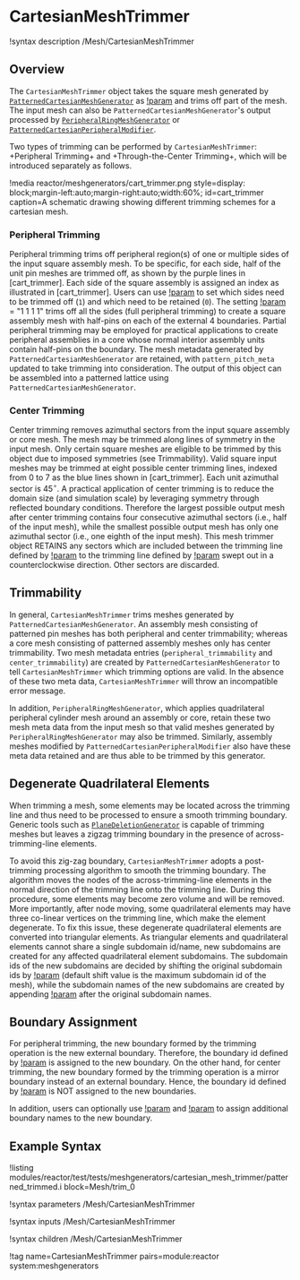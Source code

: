 # CartesianMeshTrimmer

!syntax description /Mesh/CartesianMeshTrimmer

## Overview

The `CartesianMeshTrimmer` object takes the square mesh generated by [`PatternedCartesianMeshGenerator`](/PatternedCartesianMeshGenerator.md) as [!param](/Mesh/CartesianMeshTrimmer/input) and trims off part of the mesh. The input mesh can also be `PatternedCartesianMeshGenerator`'s output processed by [`PeripheralRingMeshGenerator`](/PeripheralRingMeshGenerator.md) or [`PatternedCartesianPeripheralModifier`](/PatternedCartesianPeripheralModifier.md).

Two types of trimming can be performed by `CartesianMeshTrimmer`: +Peripheral Trimming+ and +Through-the-Center Trimming+, which will be introduced separately as follows.

!media reactor/meshgenerators/cart_trimmer.png
      style=display: block;margin-left:auto;margin-right:auto;width:60%;
      id=cart_trimmer
      caption=A schematic drawing showing different trimming schemes for a cartesian mesh.

### Peripheral Trimming

Peripheral trimming trims off peripheral region(s) of one or multiple sides of the input square assembly mesh. To be specific, for each side, half of the unit pin meshes are trimmed off, as shown by the purple lines in [cart_trimmer]. Each side of the square assembly is assigned an index as illustrated in [cart_trimmer]. Users can use [!param](/Mesh/CartesianMeshTrimmer/trim_peripheral_region) to set which sides need to be trimmed off (`1`) and which need to be retained (`0`). The setting [!param](/Mesh/CartesianMeshTrimmer/trim_peripheral_region) = "1 1 1 1"  trims off all the sides (full peripheral trimming) to create a square assembly mesh with half-pins on each of the external 4 boundaries. Partial peripheral trimming may be employed for practical applications to create peripheral assemblies in a core whose normal interior assembly units contain half-pins on the boundary. The mesh metadata generated by `PatternedCartesianMeshGenerator` are retained, with `pattern_pitch_meta` updated to take trimming into consideration. The output of this object can be assembled into a patterned lattice using  `PatternedCartesianMeshGenerator`.

### Center Trimming

Center trimming removes azimuthal sectors from the input square assembly or core mesh. The mesh may be trimmed along lines of symmetry in the input mesh. Only certain square meshes are eligible to be trimmed by this object due to imposed symmetries (see Trimmability). Valid square input meshes may be trimmed at eight possible center trimming lines, indexed from 0 to 7 as the blue lines shown in [cart_trimmer]. Each unit azimuthal sector is 45$^{\circ}$. A practical application of center trimming is to reduce the domain size (and simulation scale) by leveraging symmetry through reflected boundary conditions. Therefore the largest possible output mesh after center trimming contains four consecutive azimuthal sectors (i.e., half of the input mesh), while the smallest possible output mesh has only one azimuthal sector (i.e., one eighth of the input mesh). This mesh trimmer object RETAINS any sectors which are included between the trimming line defined by [!param](/Mesh/CartesianMeshTrimmer/center_trim_starting_index) to the trimming line defined by [!param](/Mesh/CartesianMeshTrimmer/center_trim_ending_index) swept out in a counterclockwise direction. Other sectors are discarded.

## Trimmability

In general, `CartesianMeshTrimmer` trims meshes generated by `PatternedCartesianMeshGenerator`. An assembly mesh consisting of patterned pin meshes has both peripheral and center trimmability; whereas a core mesh consisting of patterned assembly meshes only has center trimmability.  Two mesh metadata entries (`peripheral_trimmability` and `center_trimmability`) are created by `PatternedCartesianMeshGenerator` to tell `CartesianMeshTrimmer` which trimming options are valid. In the absence of these two meta data, `CartesianMeshTrimmer` will throw an incompatible error message.

In addition, `PeripheralRingMeshGenerator`, which applies quadrilateral peripheral cylinder mesh around an assembly or core, retain these two mesh meta data from the input mesh so that valid meshes generated by `PeripheralRingMeshGenerator` may also be trimmed. Similarly, assembly meshes modified by `PatternedCartesianPeripheralModifier` also have these meta data retained and are thus able to be trimmed by this generator.

## Degenerate Quadrilateral Elements

When trimming a mesh, some elements may be located across the trimming line and thus need to be processed to ensure a smooth trimming boundary. Generic tools such as [`PlaneDeletionGenerator`](/PlaneDeletionGenerator.md) is capable of trimming meshes but leaves a zigzag trimming boundary in the presence of across-trimming-line elements.

To avoid this zig-zag boundary, `CartesianMeshTrimmer` adopts a post-trimming processing algorithm to smooth the trimming boundary. The algorithm moves the nodes of the across-trimming-line elements in the normal direction of the trimming line onto the trimming line. During this procedure, some elements may become zero volume and will be removed. More importantly, after node moving, some quadrilateral elements may have three co-linear vertices on the trimming line, which make the element degenerate. To fix this issue, these degenerate quadrilateral elements are converted into triangular elements. As triangular elements and quadrilateral elements cannot share a single subdomain id/name, new subdomains are created for any affected quadrilateral element subdomains. The subdomain ids of the new subdomains are decided by shifting the original subdomain ids by [!param](/Mesh/CartesianMeshTrimmer/tri_elem_subdomain_shift) (default shift value is the maximum subdomain id of the mesh), while the subdomain names of the new subdomains are created by appending [!param](/Mesh/CartesianMeshTrimmer/tri_elem_subdomain_name_suffix) after the original subdomain names.

## Boundary Assignment

For peripheral trimming, the new boundary formed by the trimming operation is the new external boundary. Therefore, the boundary id defined by [!param](/Mesh/CartesianMeshTrimmer/external_boundary) is assigned to the new boundary. On the other hand, for center trimming, the new boundary formed by the trimming operation is a mirror boundary instead of an external boundary. Hence, the boundary id defined by [!param](/Mesh/CartesianMeshTrimmer/external_boundary) is NOT assigned to the new boundaries.

In addition, users can optionally use [!param](/Mesh/CartesianMeshTrimmer/peripheral_trimming_section_boundary) and [!param](/Mesh/CartesianMeshTrimmer/center_trimming_section_boundary) to assign additional boundary names to the new boundary.

## Example Syntax

!listing modules/reactor/test/tests/meshgenerators/cartesian_mesh_trimmer/patterned_trimmed.i block=Mesh/trim_0

!syntax parameters /Mesh/CartesianMeshTrimmer

!syntax inputs /Mesh/CartesianMeshTrimmer

!syntax children /Mesh/CartesianMeshTrimmer

!tag name=CartesianMeshTrimmer pairs=module:reactor system:meshgenerators
